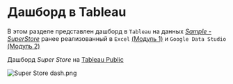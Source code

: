 # Дашборд в Tableau

В этом разделе представлен дашборд в `Tableau` на данных [_Sample - SuperStore_](https://github.com/Data-Learn/data-engineering/blob/master/DE-101%20Modules/Module01/DE%20-%20101%20Lab%201.1/Sample%20-%20Superstore.xls) ранее реализованный в `Excel` [(Модуль 1)](https://github.com/ReIZzz/DE-101/blob/main/Module%201/readme.md) и `Google Data Studio` [(Модуль 2)](https://github.com/ReIZzz/DE-101/blob/main/Module%202/ReadMe.md)

Дашборд _Super Store_ на [Tableau Public](https://public.tableau.com/views/SuperStore_16325019489010/SuperStore?:language=en-US&:display_count=n&:origin=viz_share_link)

![Super Store dash.png](https://github.com/ReIZzz/DE-101/blob/main/Module%203/Tableau%20Desktop/img/Super%20Store%20dash.png)
